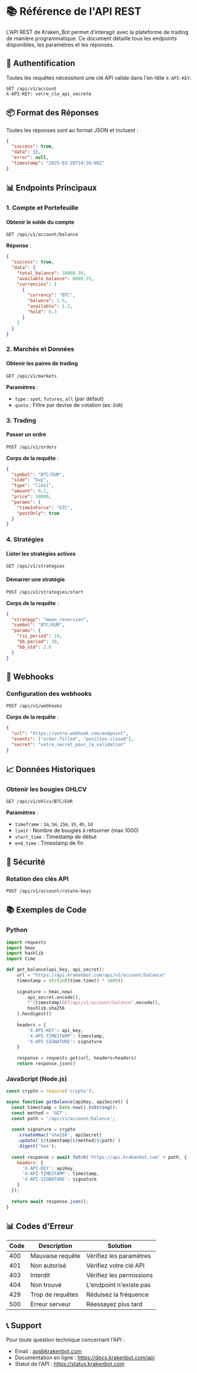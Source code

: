 # 📚 Référence de l'API REST

L'API REST de Kraken_Bot permet d'interagir avec la plateforme de trading de manière programmatique. Ce document détaille tous les endpoints disponibles, les paramètres et les réponses.

## 🔑 Authentification

Toutes les requêtes nécessitent une clé API valide dans l'en-tête `X-API-KEY`.

```http
GET /api/v1/account
X-API-KEY: votre_cle_api_secrete
```

## 📦 Format des Réponses

Toutes les réponses sont au format JSON et incluent :

```json
{
  "success": true,
  "data": {},
  "error": null,
  "timestamp": "2025-03-20T14:30:00Z"
}
```

## 📊 Endpoints Principaux

### 1. Compte et Portefeuille

#### Obtenir le solde du compte
```http
GET /api/v1/account/balance
```

**Réponse** :
```json
{
  "success": true,
  "data": {
    "total_balance": 10000.50,
    "available_balance": 8000.25,
    "currencies": [
      {
        "currency": "BTC",
        "balance": 1.5,
        "available": 1.2,
        "hold": 0.3
      }
    ]
  }
}
```

### 2. Marchés et Données

#### Obtenir les paires de trading
```http
GET /api/v1/markets
```

**Paramètres** :
- `type` : `spot`, `futures`, `all` (par défaut)
- `quote` : Filtre par devise de cotation (ex: `EUR`)

### 3. Trading

#### Passer un ordre
```http
POST /api/v1/orders
```

**Corps de la requête** :
```json
{
  "symbol": "BTC/EUR",
  "side": "buy",
  "type": "limit",
  "amount": 0.1,
  "price": 50000,
  "params": {
    "timeInForce": "GTC",
    "postOnly": true
  }
}
```

### 4. Stratégies

#### Lister les stratégies actives
```http
GET /api/v1/strategies
```

#### Démarrer une stratégie
```http
POST /api/v1/strategies/start
```

**Corps de la requête** :
```json
{
  "strategy": "mean_reversion",
  "symbol": "BTC/EUR",
  "params": {
    "rsi_period": 14,
    "bb_period": 20,
    "bb_std": 2.0
  }
}
```

## 🔄 Webhooks

### Configuration des webhooks
```http
POST /api/v1/webhooks
```

**Corps de la requête** :
```json
{
  "url": "https://votre-webhook.com/endpoint",
  "events": ["order.filled", "position.closed"],
  "secret": "votre_secret_pour_la_validation"
}
```

## 📈 Données Historiques

### Obtenir les bougies OHLCV
```http
GET /api/v1/ohlcv/BTC/EUR
```

**Paramètres** :
- `timeframe` : `1m`, `5m`, `15m`, `1h`, `4h`, `1d`
- `limit` : Nombre de bougies à retourner (max 1000)
- `start_time` : Timestamp de début
- `end_time` : Timestamp de fin

## 🔐 Sécurité

### Rotation des clés API
```http
POST /api/v1/account/rotate-keys
```

## 📚 Exemples de Code

### Python
```python
import requests
import hmac
import hashlib
import time

def get_balance(api_key, api_secret):
    url = "https://api.krakenbot.com/api/v1/account/balance"
    timestamp = str(int(time.time() * 1000))
    
    signature = hmac.new(
        api_secret.encode(),
        f"{timestamp}GET/api/v1/account/balance".encode(),
        hashlib.sha256
    ).hexdigest()
    
    headers = {
        'X-API-KEY': api_key,
        'X-API-TIMESTAMP': timestamp,
        'X-API-SIGNATURE': signature
    }
    
    response = requests.get(url, headers=headers)
    return response.json()
```

### JavaScript (Node.js)
```javascript
const crypto = require('crypto');

async function getBalance(apiKey, apiSecret) {
  const timestamp = Date.now().toString();
  const method = 'GET';
  const path = '/api/v1/account/balance';
  
  const signature = crypto
    .createHmac('sha256', apiSecret)
    .update(`${timestamp}${method}${path}`)
    .digest('hex');
    
  const response = await fetch('https://api.krakenbot.com' + path, {
    headers: {
      'X-API-KEY': apiKey,
      'X-API-TIMESTAMP': timestamp,
      'X-API-SIGNATURE': signature
    }
  });
  
  return await response.json();
}
```

## 📊 Codes d'Erreur

| Code | Description | Solution |
|------|-------------|-----------|
| 400 | Mauvaise requête | Vérifiez les paramètres |
| 401 | Non autorisé | Vérifiez votre clé API |
| 403 | Interdit | Vérifiez les permissions |
| 404 | Non trouvé | L'endpoint n'existe pas |
| 429 | Trop de requêtes | Réduisez la fréquence |
| 500 | Erreur serveur | Réessayez plus tard |

## 📞 Support

Pour toute question technique concernant l'API :
- Email : api@krakenbot.com
- Documentation en ligne : https://docs.krakenbot.com/api
- Statut de l'API : https://status.krakenbot.com

